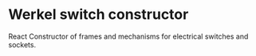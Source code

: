 # Werkel switch constructor
React Constructor of frames and mechanisms for electrical switches and sockets.
